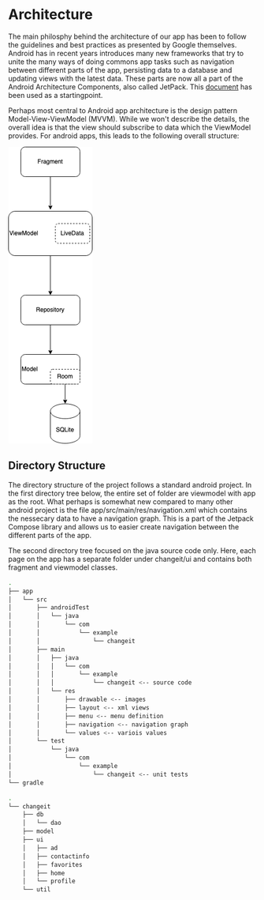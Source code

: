 # Architecture
The main philosphy behind the architecture of our app has been to follow the guidelines and best practices as presented by Google themselves. Android has in recent years introduces many new frameworks that try to unite the many ways of doing commons app tasks such as navigation between different parts of the app, persisting data to a database and updating views with the latest data. These parts are now all a part of the Android Architecture Components, also called JetPack. This [document](https://developer.android.com/jetpack/guide) has been used as a startingpoint. 

Perhaps most central to Android app architecture is the design pattern Model-View-ViewModel (MVVM). While we won't describe the details, the overall idea is that the view should subscribe to data which the ViewModel provides. For android apps, this leads to the following overall structure: 

![Architecture](../Images/architecture.png "architecture") 
## Directory Structure
The directory structure of the project follows a standard android project. In the first directory tree below, the entire set of folder are viewmodel with app as the root. What perhaps is somewhat new compared to many other android project is the file app/src/main/res/navigation.xml which contains the nessecary data to have a navigation graph. This is a part of the Jetpack Compose library and allows us to easier create navigation between the different parts of the app.

The second directory tree focused on the java source code only. Here, each page on the app has a separate folder under changeit/ui and contains both fragment and viewmodel classes.

```bash
.
├── app
│   └── src
│       ├── androidTest
│       │   └── java
│       │       └── com
│       │           └── example
│       │               └── changeit
│       ├── main
│       │   ├── java
│       │   │   └── com
│       │   │       └── example
│       │   │           └── changeit <-- source code
│       │   └── res
│       │       ├── drawable <-- images
│       │       ├── layout <-- xml views
│       │       ├── menu <-- menu definition
│       │       ├── navigation <-- navigation graph
│       │       └── values <-- variois values
│       └── test
│           └── java
│               └── com
│                   └── example
│                       └── changeit <-- unit tests
└── gradle
```


```bash
.
└── changeit
    ├── db
    │   └── dao
    ├── model
    ├── ui
    │   ├── ad
    │   ├── contactinfo
    │   ├── favorites
    │   ├── home
    │   └── profile
    └── util
```

